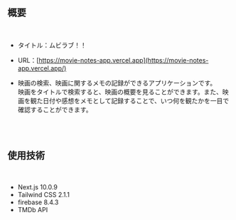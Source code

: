 ## 概要
<br />

- タイトル：ムビラブ！！

- URL：[https://movie-notes-app.vercel.app](https://movie-notes-app.vercel.app/)

- 映画の検索、映画に関するメモの記録ができるアプリケーションです。<br />
映画をタイトルで検索すると、映画の概要を見ることができます。また、映画を観た日付や感想をメモとして記録することで、いつ何を観たかを一目で確認することができます。
<br />
<br />


## 使用技術
<br />

- Next.js 10.0.9
- Tailwind CSS 2.1.1
- firebase 8.4.3
- TMDb API
<br />
<br />



